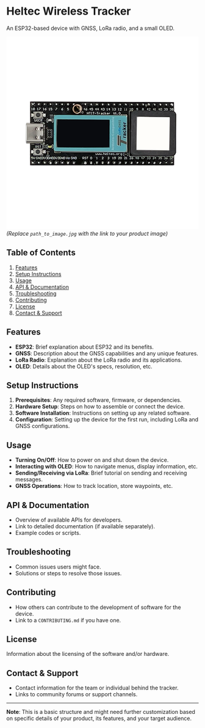 # Heltec Wireless Tracker

An ESP32-based device with GNSS, LoRa radio, and a small OLED.

![Image of Heltec Wireless Tracker](/tracker-1.png) *(Replace `path_to_image.jpg` with the link to your product image)*

## Table of Contents
1. [Features](#features)
2. [Setup Instructions](#setup-instructions)
3. [Usage](#usage)
4. [API & Documentation](#api--documentation)
5. [Troubleshooting](#troubleshooting)
6. [Contributing](#contributing)
7. [License](#license)
8. [Contact & Support](#contact--support)

## Features
- **ESP32**: Brief explanation about ESP32 and its benefits.
- **GNSS**: Description about the GNSS capabilities and any unique features.
- **LoRa Radio**: Explanation about the LoRa radio and its applications.
- **OLED**: Details about the OLED's specs, resolution, etc.

## Setup Instructions
1. **Prerequisites**: Any required software, firmware, or dependencies.
2. **Hardware Setup**: Steps on how to assemble or connect the device.
3. **Software Installation**: Instructions on setting up any related software.
4. **Configuration**: Setting up the device for the first run, including LoRa and GNSS configurations.

## Usage
- **Turning On/Off**: How to power on and shut down the device.
- **Interacting with OLED**: How to navigate menus, display information, etc.
- **Sending/Receiving via LoRa**: Brief tutorial on sending and receiving messages.
- **GNSS Operations**: How to track location, store waypoints, etc.

## API & Documentation
- Overview of available APIs for developers.
- Link to detailed documentation (if available separately).
- Example codes or scripts.

## Troubleshooting
- Common issues users might face.
- Solutions or steps to resolve those issues.

## Contributing
- How others can contribute to the development of software for the device.
- Link to a `CONTRIBUTING.md` if you have one.

## License
Information about the licensing of the software and/or hardware.

## Contact & Support
- Contact information for the team or individual behind the tracker.
- Links to community forums or support channels.

---

**Note**: This is a basic structure and might need further customization based on specific details of your product, its features, and your target audience.

